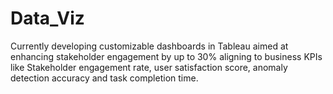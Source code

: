 # Data_Viz
 Currently developing customizable dashboards in Tableau aimed at enhancing stakeholder engagement by up to 30%
aligning to business KPIs like Stakeholder engagement rate, user satisfaction score, anomaly detection accuracy
and task completion time.
